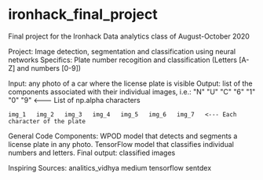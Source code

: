 # ironhack_final_project

Final project for the Ironhack Data analytics class of August-October 2020

Project: Image detection, segmentation and classification using neural networks
Specifics: Plate number recogition and classification (Letters [A-Z] and numbers [0-9])

Input: any photo of a car where the license plate is visible
Output: list of the components associated with their individual images, i.e.:
	  "N"	  "U"	  "C"	  "6"	  "1"	  "0"	  "9"	<--- List of np.alpha characters

	img_1	img_2	img_3	img_4	img_5	img_6	img_7	<--- Each character of the plate


General Code Components:
WPOD model that detects and segments a license plate in any photo.
TensorFlow model that classifies individual numbers and letters.
Final output: classified images

Inspiring Sources:
analitics_vidhya
medium
tensorflow
sentdex
